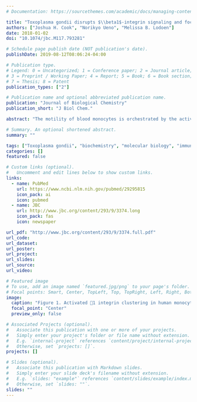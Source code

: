 ```yaml
---
# Documentation: https://sourcethemes.com/academic/docs/managing-content/

title: "Toxoplasma gondii disrupts $\\beta1$-integrin signaling and focal adhesion formation during monocyte hypermotility"
authors: ["Joshua H. Cook", "Norikyo Ueno", "Melissa B. Lodoen"]
date: 2018-01-02
doi: "10.1074/jbc.M117.793281"

# Schedule page publish date (NOT publication's date).
publishDate: 2019-08-12T08:06:24-04:00

# Publication type.
# Legend: 0 = Uncategorized; 1 = Conference paper; 2 = Journal article;
# 3 = Preprint / Working Paper; 4 = Report; 5 = Book; 6 = Book section;
# 7 = Thesis; 8 = Patent
publication_types: ["2"]

# Publication name and optional abbreviated publication name.
publication: "Journal of Biological Chemistry"
publication_short: "J Biol Chem."

abstract: "The motility of blood monocytes is orchestrated by the activity of cell-surface integrins, which translate extracellular signals into cytoskeletal changes to mediate adhesion and migration. *Toxoplasma gondii* is an intracellular parasite that infects migratory cells and enhances their motility, but the mechanisms underlying *T. gondii* –induced hypermotility are incompletely understood. We investigated the molecular basis for the hypermotility of primary human peripheral blood monocytes and THP-1 cells infected with *T. gondii*. Compared with uninfected monocytes, *T. gondii* infection of monocytes reduced cell spreading and the number of activated $\\beta1$ integrin clusters in contact with fibronectin during settling, an effect not observed in monocytes treated with lipopolysaccharide (LPS) or *Escherichia coli*. Furthermore, *T. gondii* infection disrupted the phosphorylation of focal adhesion kinase (FAK) at tyrosine 397 (Tyr- 397) and Tyr-925 and of the related protein proline-rich tyrosine kinase (Pyk2) at Tyr-402. The localization of paxillin, FAK, and vinculin to focal adhesions and the colocalization of these proteins with activated $\\beta1$ integrins were also impaired in *T. gondii* –infected monocytes. Using time-lapse confocal microscopy of THP-1 cells expressing enhanced GFP (eGFP)-FAK during settling on fibronectin, we found that *T. gondii* -induced monocyte hypermotility was characterized by a reduced number of enhanced GFP-FAK–containing clusters over time compared with uninfected cells. This study demonstrates an integrin conformation–independent regulation of the $\\beta1$ integrin adhesion pathway, providing further insight into the molecular mechanism of *T. gondii*–induced monocyte hypermotility."

# Summary. An optional shortened abstract.
summary: ""

tags: ["Toxoplasma gondii", "biochemistry", "molecular biology", "immunology"]
categories: []
featured: false

# Custom links (optional).
#   Uncomment and edit lines below to show custom links.
links:
  - name: PubMed
    url: https://www.ncbi.nlm.nih.gov/pubmed/29295815
    icon_pack: ai
    icon: pubmed
  - name: JBC
    url: http://www.jbc.org/content/293/9/3374.long
    icon_pack: fas
    icon: newspaper

url_pdf: "http://www.jbc.org/content/293/9/3374.full.pdf"
url_code:
url_dataset:
url_poster:
url_project:
url_slides:
url_source:
url_video:

# Featured image
# To use, add an image named `featured.jpg/png` to your page's folder. 
# Focal points: Smart, Center, TopLeft, Top, TopRight, Left, Right, BottomLeft, Bottom, BottomRight.
image:
  caption: "Figure 1. Activated 􏰀1 integrin clustering in human monocytic cells."
  focal_point: "Center"
  preview_only: false

# Associated Projects (optional).
#   Associate this publication with one or more of your projects.
#   Simply enter your project's folder or file name without extension.
#   E.g. `internal-project` references `content/project/internal-project/index.md`.
#   Otherwise, set `projects: []`.
projects: []

# Slides (optional).
#   Associate this publication with Markdown slides.
#   Simply enter your slide deck's filename without extension.
#   E.g. `slides: "example"` references `content/slides/example/index.md`.
#   Otherwise, set `slides: ""`.
slides: ""
---
```


